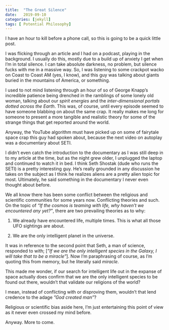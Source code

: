 ```yaml
---
title:  "The Great Silence"
date:   2019-09-10
categories: [jekyll]
tags: [ Potential Philosophy]
---
```


I have an hour to kill before a phone call, so this is going to be a quick little post.


I was flicking through an article and I had on a podcast, playing in the background. I usually do this, mostly due to a build up of anxiety I get when I’m in total silence. I can take absolute darkness, no problem, but silence fucks with me in a massive way. So, I was listening to some crackpot wacko on Coast to Coast AM (yes, I know), and this guy was talking about giants buried in the mountains of America, or something.


I used to not mind listening through an hour of so of George Knapp’s incredible patience being drenched in the ramblings of some lonely old woman, talking about our *spirit energies* and the *inter-dimensional portals dotted across the Earth*. This was, of course, until every episode seemed to have someone blabbing on about the same crap. It really makes me long for someone to present a more tangible and realistic theory for some of the strange things that get reported around the world. 

Anyway, the YouTube algorithm must have picked up on some of fairytale space crap this guy had spoken about, because the next video on autoplay was a documentary about SETI. 

I didn’t even catch the introduction to the documentary as I was still deep in to my article at the time, but as the night grew older, I unplugged the laptop and continued to watch it in bed. I think Seth Shostak (dude who runs the SETI) is a pretty interesting guy. He’s really grounded in any discussion he takes on the subject as I think he realizes aliens are a pretty alien topic for most. Ultimately, he said something in the documentary I never even thought about before. 


We all know there has been some conflict between the religious and scientific communities for some years now. Conflicting theories and such. On the topic of *“If the cosmos is teaming with life, why haven’t we encountered any yet?”*, there are two prevailing theories as to why:

1. We already have encountered life, multiple times. This is what all those UFO sightings are about. 

2. We are the only intelligent planet in the universe.

It was in reference to the second point that Seth, a man of science, responded to with; [*”If we are the only intelligent species in the Galaxy, I will take that to be a miracle”*]. Now I’m paraphrasing of course, as I’m quoting this from memory, but he literally said *miracle*. 


This made me wonder, if our search for intelligent life out in the expanse of space actually does confirm that we are the only intelligent species to be found out there, wouldn’t that validate our religions of the world? 

I mean, instead of conflicting with or disproving them, wouldn’t that lend credence to the adage *”God created man”*? 

Religious or scientific bias aside here, I’m just entertaining this point of view as it never even crossed my mind before. 

Anyway. More to come.
